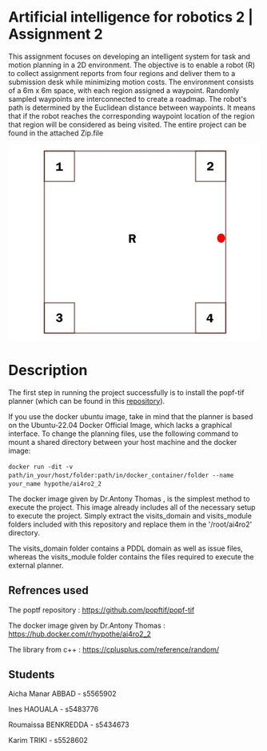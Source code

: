 # Artificial intelligence for robotics 2 | Assignment 2
This assignment focuses on developing an intelligent system for task and motion planning in a 2D environment. The objective is to enable a robot (R) to collect assignment reports from four regions and deliver them to a submission desk while minimizing motion costs. The environment consists of a 6m x 6m space, with each region assigned a waypoint. Randomly sampled waypoints are interconnected to create a roadmap. The robot's path is determined by the Euclidean distance between waypoints. It means that if the robot reaches the corresponding waypoint location of the region that region will be considered as being visited. The entire project can be found in the attached Zip.file

![Robot](https://github.com/AichaAbbad/airo2_assignment_2/blob/main/Map/robot_map.jpeg)

# Description
The first step in running the project successfully is to install the popf-tif planner (which can be found in this [repository](https://github.com/popftif/popf-tif )).

If you use the docker ubuntu image, take in mind that the planner is based on the Ubuntu-22.04 Docker Official Image, which lacks a graphical interface.
To change the planning files, use the following command to mount a shared directory between your host machine and the docker image: 

 ```docker run -dit -v path/in_your/host/folder:path/in/docker_container/folder --name your_name hypothe/ai4ro2_2```

The docker image given by Dr.Antony Thomas , is the simplest method to execute the project. This image already includes all of the necessary setup to execute the project.
Simply extract the visits_domain and visits_module folders included with this repository and replace them in the '/root/ai4ro2' directory. 

The visits_domain folder contains a PDDL domain as well as issue files, whereas the visits_module folder contains the files required to execute the external planner.



## Refrences used
The poptf repository : https://github.com/popftif/popf-tif 

The docker image given by Dr.Antony Thomas : https://hub.docker.com/r/hypothe/ai4ro2_2

The <random> library from c++ : https://cplusplus.com/reference/random/

## Students
Aicha Manar ABBAD - s5565902

Ines HAOUALA - s5483776

Roumaissa BENKREDDA - s5434673

Karim TRIKI - s5528602
